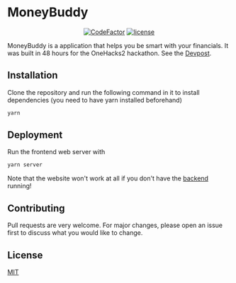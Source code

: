 # MoneyBuddy

<p align="center">
    <a href="https://www.codefactor.io/repository/github/nenc-hackathons/onehacks-ii/overview/main"><img src="https://www.codefactor.io/repository/github/nenc-hackathons/onehacks-ii/badge/main" alt="CodeFactor" /></a>
    <a href="https://github.com/NENC-Hackathons/onehacks-ii/blob/main/LICENSE"><img src="https://img.shields.io/github/license/NENC-Hackathons/onehacks-ii" alt="license"></a>


MoneyBuddy is a application that helps you be smart with your financials. It was built in 48 hours for the OneHacks2 hackathon. See the [Devpost](https://devpost.com/software/moneybuddy-hwf0um).

## Installation

Clone the repository and run the following command in it to install dependencies (you need to have yarn installed beforehand)

```bash
yarn
```

## Deployment

Run the frontend web server with 

```bash
yarn server
```

Note that the website won't work at all if you don't have the [backend](https://github.com/NENC-Hackathons/onehacksii-backend) running!

## Contributing
Pull requests are very welcome. For major changes, please open an issue first to discuss what you would like to change.

## License
[MIT](https://choosealicense.com/licenses/mit/)
